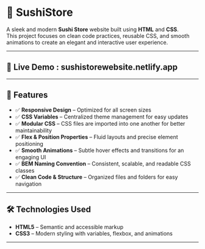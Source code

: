 # 🍣 SushiStore

A sleek and modern **Sushi Store** website built using **HTML** and **CSS**.  
This project focuses on clean code practices, reusable CSS, and smooth animations to create an elegant and interactive user experience.

---

## 🔗 Live Demo : sushistorewebsite.netlify.app

---

## 🌟 Features
- ✅ **Responsive Design** – Optimized for all screen sizes  
- ✅ **CSS Variables** – Centralized theme management for easy updates  
- ✅ **Modular CSS** – CSS files are imported into one another for better maintainability  
- ✅ **Flex & Position Properties** – Fluid layouts and precise element positioning  
- ✅ **Smooth Animations** – Subtle hover effects and transitions for an engaging UI  
- ✅ **BEM Naming Convention** – Consistent, scalable, and readable CSS classes  
- ✅ **Clean Code & Structure** – Organized files and folders for easy navigation  

---

## 🛠️ Technologies Used
- **HTML5** – Semantic and accessible markup  
- **CSS3** – Modern styling with variables, flexbox, and animations  

---
